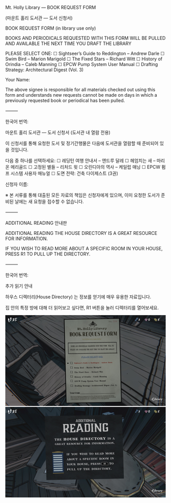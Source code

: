 Mt. Holly Library — BOOK REQUEST FORM

(마운트 홀리 도서관 — 도서 신청서)

BOOK REQUEST FORM
(in library use only)

BOOKS AND PERIODICALS REQUESTED WITH THIS FORM WILL BE PULLED AND AVAILABLE THE NEXT TIME YOU DRAFT THE LIBRARY

PLEASE SELECT ONE:
☐ Sightseer’s Guide to Reddington – Andrew Darle
☐ Swim Bird – Marion Marigold
☐ The Fixed Stars – Richard Witt
☐ History of Orindia – Caleb Manning
☐ EPCW Pump System User Manual
☐ Drafting Strategy: Architectural Digest (Vol. 3)

Your Name:

The above signee is responsible for all materials checked out using this form 
and understands new requests cannot be made on days in which a previously requested book 
or periodical has been pulled.

⸻

한국어 번역:

마운트 홀리 도서관 — 도서 신청서
(도서관 내 열람 전용)

이 신청서를 통해 요청한 도서 및 정기간행물은
다음에 도서관을 열람할 때 준비되어 있을 것입니다.

다음 중 하나를 선택하세요:
☐ 레딩턴 여행 안내서 – 앤드루 달레
☐ 헤엄치는 새 – 마리온 메리골드
☐ 고정된 별들 – 리처드 윗
☐ 오린디아의 역사 – 케일럽 매닝
☐ EPCW 펌프 시스템 사용자 매뉴얼
☐ 도면 전략: 건축 다이제스트 (3권)

신청자 이름:

※ 본 서류를 통해 대출된 모든 자료의 책임은 신청자에게 있으며,
이미 요청한 도서가 준비된 날에는 새 요청을 접수할 수 없습니다.

⸻

ADDITIONAL READING 안내판

ADDITIONAL READING
THE HOUSE DIRECTORY IS A GREAT RESOURCE FOR INFORMATION.

IF YOU WISH TO READ MORE ABOUT A SPECIFIC ROOM IN YOUR HOUSE, PRESS R1 TO PULL UP THE DIRECTORY.

⸻

한국어 번역:

추가 읽기 안내

하우스 디렉터리(House Directory) 는
정보를 얻기에 매우 유용한 자료입니다.

집 안의 특정 방에 대해 더 읽어보고 싶다면,
R1 버튼을 눌러 디렉터리를 열어보세요.

![IMG_1814.JPG](images/IMG_1814.JPG)
![IMG_1815.JPG](images/IMG_1815.JPG)